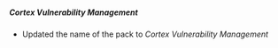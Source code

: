 ##### Cortex Vulnerability Management

- Updated the name of the pack to *Cortex Vulnerability Management*